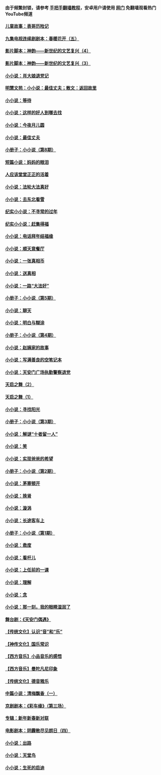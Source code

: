 #### 由于频繁封锁，请参考 [手把手翻墙教程](https://github.com/gfw-breaker/guides/wiki/)，安卓用户请使用 [网门](https://github.com/gfw-breaker/nogfw/blob/master/dl.md?t=06181200) 免翻墙观看热门YouTube频道 

#### [儿童故事：表哥历险记](../pages/328/383535.md?t=06181200) 

#### [九集电视连续剧剧本：春暖花开（五）](../pages/328/275919.md?t=06181200) 

#### [影片脚本：神韵——新世纪的文艺复兴（4）](../pages/328/266089.md?t=06181200) 

#### [影片脚本：神韵——新世纪的文艺复兴（3）](../pages/328/266087.md?t=06181200) 

#### [小小说：肖大娘退党记](../pages/328/239807.md?t=06181200) 

#### [明慧文苑：小小说：最佳丈夫；散文：返回故里](../pages/328/3439.md?t=06181200) 

#### [小小说：等待](../pages/328/223927.md?t=06181200) 

#### [小小说：这样的好人到哪去找](../pages/328/209396.md?t=06181200) 

#### [小小说：今夜月儿圆](../pages/328/193588.md?t=06181200) 

#### [小小说：最佳丈夫](../pages/328/190938.md?t=06181200) 

#### [小册子：小小说（第8期）](../pages/328/188202.md?t=06181200) 

#### [短篇小说：妈妈的眼泪](../pages/328/187712.md?t=06181200) 

#### [人应该堂堂正正的活着](../pages/328/182430.md?t=06181200) 

#### [小小说：法轮大法真好](../pages/328/174669.md?t=06181200) 

#### [小小说：去东北看雪](../pages/328/173882.md?t=06181200) 

#### [纪实小小说：不寻常的过年](../pages/328/173187.md?t=06181200) 

#### [纪实小小说：赶集得福](../pages/328/172652.md?t=06181200) 

#### [小小说：电话拜年结福缘](../pages/328/172533.md?t=06181200) 

#### [小小说：顺天意餐厅](../pages/328/170182.md?t=06181200) 

#### [小小说：一张真相币](../pages/328/169410.md?t=06181200) 

#### [小小说：送真相](../pages/328/166713.md?t=06181200) 

#### [小小说：一路“大法好”](../pages/328/162016.md?t=06181200) 

#### [小册子：小小说（第5期）](../pages/328/161131.md?t=06181200) 

#### [小小说：聊天](../pages/328/159640.md?t=06181200) 

#### [小小说：明白与糊涂](../pages/328/158101.md?t=06181200) 

#### [小册子：小小说（第4期）](../pages/328/158006.md?t=06181200) 

#### [小小说：赵姨家的故事](../pages/328/157843.md?t=06181200) 

#### [小小说：写满善良的空笔记本](../pages/328/157382.md?t=06181200) 

#### [小小说：天安门广场执勤警察退党](../pages/328/156982.md?t=06181200) 

#### [天启之舞（2）](../pages/328/153440.md?t=06181200) 

#### [天启之舞（1）](../pages/328/153439.md?t=06181200) 

#### [小小说：寻找阳光](../pages/328/153065.md?t=06181200) 

#### [小册子：小小说（第3期）](../pages/328/151715.md?t=06181200) 

#### [小小说：解谜“十者留一人”](../pages/328/148967.md?t=06181200) 

#### [小小说：笑](../pages/328/148905.md?t=06181200) 

#### [小小说：实现爸爸的希望](../pages/328/148096.md?t=06181200) 

#### [小册子：小小说（第2期）](../pages/328/147214.md?t=06181200) 

#### [小小说：茅塞顿开](../pages/328/147030.md?t=06181200) 

#### [小小说：换肾](../pages/328/146770.md?t=06181200) 

#### [小小说：漩涡](../pages/328/146683.md?t=06181200) 

#### [小小说：长途客车上](../pages/328/145076.md?t=06181200) 

#### [小册子：小小说（第1期）](../pages/328/143963.md?t=06181200) 

#### [小小说：救度](../pages/328/143927.md?t=06181200) 

#### [小小说：看杆儿](../pages/328/142137.md?t=06181200) 

#### [小小说：上任前的一课](../pages/328/140808.md?t=06181200) 

#### [小小说：理解](../pages/328/140476.md?t=06181200) 

#### [小小说：念](../pages/328/139513.md?t=06181200) 

#### [小小说：那一刻，我的眼睛湿润了](../pages/328/138476.md?t=06181200) 

#### [舞台剧：《天安门偶遇》](../pages/328/117155.md?t=06181200) 

#### [【传统文化】认识“音”和“乐”](../pages/328/108667.md?t=06181200) 

#### [【神传文化】国乐常识](../pages/328/104225.md?t=06181200) 

#### [【西方音乐】小品音乐的感悟](../pages/328/102924.md?t=06181200) 

#### [【西方音乐】曼陀凡尼印象](../pages/328/102922.md?t=06181200) 

#### [【传统文化】德音雅乐](../pages/328/102923.md?t=06181200) 

#### [中篇小说：清梅飘香（一）](../pages/328/101058.md?t=06181200) 

#### [京剧剧本：《彩车缘》（第三场）](../pages/328/96434.md?t=06181200) 

#### [专辑：新年新春新对联](../pages/328/94991.md?t=06181200) 

#### [电影剧本：阴霾散尽见朗日（四）](../pages/328/87081.md?t=06181200) 

#### [小小说：出路](../pages/328/84848.md?t=06181200) 

#### [小小说：天堂鸟](../pages/328/83084.md?t=06181200) 

#### [小小说：生死的启迪](../pages/328/70977.md?t=06181200) 

